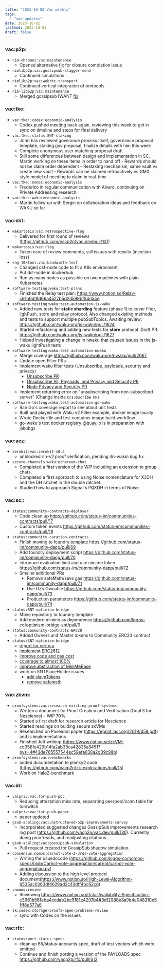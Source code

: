 ```yaml
---
title: "2023-10-02 Vac weekly"
tags:
  - "vac-updates"
date: 2023-10-02
lastmod: 2023-10-02
draft: false
---
```


### vac:p2p:
- `nim-chronos:vac:maintenance`
    - Opened alternative [fix](https://github.com/status-im/nim-chronos/pull/449) for closure completion issue
- `nimlibp2p:vac:gossipsub-stagger-send`
    - Continued simulations
- `nimlibp2p:vac:webrtc-transport`
    - Continued vertical integration of protocols
- `nim-libp2p:vac:maintenance`
    - Merged gossipsub IWANT [fix](https://github.com/status-im/nim-libp2p/pull/944)

### vac:tke:
- `vac:tke::codex:economic-analysis`
    - Codex pushed meeting back again, reviewing this week to get in sync on timeline and steps for final delivery
- `vac:tke::status:SNT-staking`
  - John has reviewed goverance process itself, governance proposal template, staking gov proposal, finalize details with him this week
  - Complete anonymous user matching proposal draft
  - Still some differences between design and implementation in SC, Martin working on these items in order to hand off
        - Rewards should not be claim order dependent
        - Restaking mechanism, same vault vs create new vault
        - Rewards can be claimed retroactively vs GMX style model of needing to claim in real-time
- `vac:tke::nomos:economic-analysis`
    - Frederico in regular communication with Alvaro, continuing on Private Addressing research
- `vac:tke::waku:economic-analysis`
    - Martin follow up with Sergei on collaboration ideas and feedback on WAKU so far

### vac:dst:
- `wakurtosis:vac:retrospective-rlog`
    - Delivered for first round of reviews (https://github.com/vacp2p/vac.dev/pull/131)
- `wakurtosis:vac:rlog`
    - Taken care of review comments, still issues with results (injection loss)
- `eng-10ktool:vac:bandwidth-test`
    - Changed dst-node code to fit a K8s environment
    - Put dst-node in dockerhub
    - Run as many nodes as possible on two machines with plain Kubernetes
- `software-testing:waku:test-plans`
    - Finished the Relay test plan: https://www.notion.so/Relay-c91b6df8d96a4527b5d2d599bf8dd54e
- `software-testing:waku:test-automation-js-waku`
    - Added new tests for **static sharding** feature (phase 1) to cover filter, lighPush, store and relay protocol. Also changed existing methods and tests to support multiple pubSubTopics. Awaiting review: https://github.com/waku-org/js-waku/pull/1624
    - Started refactoring and adding new tests for **store** protocol. Draft PR: https://github.com/waku-org/js-waku/pull/1627
    - Helped investigating a change in nwaku that caused issues in the js-waku lightPush tests
- `software-testing:waku:test-automation-nwaku`
    - Merge coverage https://github.com/waku-org/nwaku/pull/2067
    - Update open Filter PRs
    - Implement waku filter tests (Unsubscribe, payloads, security and privacy)
        - [Unsubscribe PR](https://github.com/waku-org/nwaku/pull/2085)
        - [Unsubscribe All, Payloads, and Privacy and Security PR](https://github.com/waku-org/nwaku/pull/2095)
        - [Node Privacy and Security PR](https://github.com/waku-org/nwaku/pull/2096)
    - Implement returning error on "unsubscribing from non-subscribed server" (Change inside `Unsubscribe PR`)
- `software-testing:waku:test-automation-go-waku`
  - Ran Go's coverage report to see about unit tests
  - Built and played with Waku v2 Filter example, docker image locally
  - Wrote Dockerfile and test container image build workflow
  - go-waku's test docker registry @quay.io is in preparation with jakubgs

### vac:acz:
- `zerokit:vac:zerokit-v0.4`
    - unblocked rln-v2 proof verification, pending rln-wasm bug fix
- `secure-channels:waku:ethereum-chat`
    - Completed a first version of the WiP including an extension to group chats.
    - Completed a first approach to using Noise nomenclature for X3DH and the DH ratchet in the double ratchet.
    - Studied how to approach Signal's PQXDH in terms of Noise.

### vac:sc::
- `status:community-contracts-deployer`
    - Code clean up https://github.com/status-im/communities-contracts/pull/17
    - Custom token events https://github.com/status-im/communities-contracts/pull/18
- `status:community-curation-contracts`
    - Finish moving to foundry template https://github.com/status-im/community-dapp/pull/69
    - Add foundry deployment script  https://github.com/status-im/community-dapp/pull/70
    - Introduce evaluation limit and use minime token https://github.com/status-im/community-dapp/pull/72
    - Smaller additional PRs
        - Remove safeMath/save gas https://github.com/status-im/community-dapp/pull/71
        - Use OZs Ownable https://github.com/status-im/community-dapp/pull/73
        - Production parameters https://github.com/status-im/community-dapp/pull/74
- `status:SNT-optimism-bridge`
    - Move repository to foundry template
    - Add modern minime as dependency https://github.com/logos-co/optimism-bridge-snt/pull/9
- `status:community-contracts-ERC20`
    - Added Owners and Master tokens to Community ERC20 contract
- `status:SNT-optimism-bridge`
    - [report for certora](https://notes.status.im/_dVHPVA9TZe-ORa_SNkmJg#)
    - [implement ERC2612](https://github.com/vacp2p/minime/pull/36) 
    - [improve code and gas cost](https://github.com/vacp2p/minime/pull/39)
    - [coverage to almost 100%](https://github.com/vacp2p/minime/pull/33)
    - [improve abstraction of MiniMeBase](https://github.com/vacp2p/minime/pull/34)
    - work on SNTPlaceHolder issues 
        - [add claimTokens](https://github.com/logos-co/optimism-bridge-snt/pull/11)
        - [remove safemath](https://github.com/logos-co/optimism-bridge-snt/pull/10)

### vac:zkvm:
- `proofsystems:vac:research-existing-proof-systems`
   - Written a document for Proof Creation and Verification (Goal 3 for Nescience) - WIP 70%
   - Started a first draft for research article for Nescience
   - Started readings on bulding secure zkVMs
   - Researched on Poseidon paper (https://eprint.iacr.org/2019/458.pdf) and is implementations
   - Finished Jolt writeup (https://www.notion.so/zkVM-cd358fe429b14fa2ab38ca42835a8451?pvs=4#43de765557544ec59efa038a2d39c98b)
- `proofsystems:vac:benchmarks`
   - added ducumentation to plonky2 code (https://github.com/vacp2p/zk-explorations/pull/15)
   - Work on [Halo2-benchmark](https://github.com/vacp2p/zk-explorations/pull/11)


### vac:dr:
- `valpriv:vac:tor-push-poc`
    - Reducing attestation miss rate, separating peerpool/conn table for torswitch
- `valpriv:vac:tor-push-paper`
    - paper updated
- `gsub-scaling:vac:unstructured-p2p-improvements-survey`
  - Incorporated suggested changes GossipSub improvements research log post (https://github.com/vacp2p/vac.dev/pull/130). Currently doing proofreads, and readjusting citations. 
- `gsub-scaling:vac:gossipsub-simulation` 
  - Pull request created for GossipSub shadow simulation.
- `consensus:nomos:carnot-vote-2-3rds-vote-aggregation` 
  - Writing the psuedocode (https://github.com/logos-co/nomos-specs/blob/Carnot-vote-aggregation/carnot/carnot-vote-aggregation.py).
  - Adding discussion to the high level protocol document(https://www.notion.so/High-Level-Algorithm-6535ac0363df4629ad2c40dff4bc62cd)
- `:nomos:review`
  - Reviewing https://www.notion.so/Data-Availability-Specification-c3961b681eba4ccdab2be9181e4207b4#3df2088e8a9b4c048310e51ff8e577a8
- `zk:codex:storage-proofs-open-problems-review`
  - sync with Codex on the issues

### vac:rfc:
- `status:port-status-specs`
    - clean up 65/status-accounts spec, draft of test vectors which were omitted
    - Continue and finish porting a version of the PAYLOADS spec https://github.com/vacp2p/rfc/pull/612

